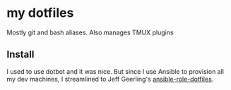 my dotfiles
===============

Mostly git and bash aliases. Also manages TMUX plugins


Install
-------

I used to use dotbot and it was nice. But since I use Ansible to provision all my dev machines,
I streamlined to Jeff Geerling's [ansible-role-dotfiles](https://github.com/geerlingguy/ansible-role-dotfiles).
